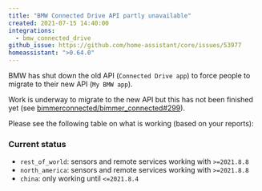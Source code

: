 ```yaml
---
title: "BMW Connected Drive API partly unavailable"
created: 2021-07-15 14:40:00
integrations:
  - bmw_connected_drive
github_issue: https://github.com/home-assistant/core/issues/53977
homeassistant: ">0.64.0"
---
```


BMW has shut down the old API (`Connected Drive app`) to force people to migrate to their new API (`My BMW app`).

Work is underway to migrate to the new API but this has not been finished yet 
(see [bimmerconnected/bimmer_connected#299](https://github.com/bimmerconnected/bimmer_connected/discussions/299)).

Please see the following table on what is working (based on your reports):

### Current status
* `rest_of_world`: sensors and remote services working with `>=2021.8.8` 
* `north_america`: sensors and remote services working with `>=2021.8.8`
* `china`: only working until `<=2021.8.4`
